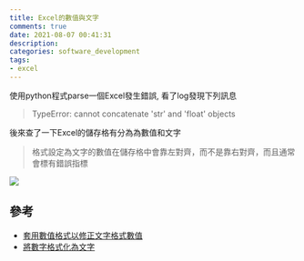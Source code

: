 ```yaml
---
title: Excel的數值與文字
comments: true
date: 2021-08-07 00:41:31
description:
categories: software_development
tags:
- excel
---
```

使用python程式parse一個Excel發生錯誤, 看了log發現下列訊息
> TypeError: cannot concatenate 'str' and 'float' objects

後來查了一下Excel的儲存格有分為為數值和文字

> 格式設定為文字的數值在儲存格中會靠左對齊，而不是靠右對齊，而且通常會標有錯誤指標

![](excel_format.png)

## 參考
- [套用數值格式以修正文字格式數值](https://support.microsoft.com/zh-tw/office/%E5%A5%97%E7%94%A8%E6%95%B8%E5%80%BC%E6%A0%BC%E5%BC%8F%E4%BB%A5%E4%BF%AE%E6%AD%A3%E6%96%87%E5%AD%97%E6%A0%BC%E5%BC%8F%E6%95%B8%E5%80%BC-6599c03a-954d-4d83-b78a-23af2c8845d0)
- [將數字格式化為文字](https://support.microsoft.com/zh-hk/office/%E5%B0%87%E6%95%B8%E5%AD%97%E6%A0%BC%E5%BC%8F%E5%8C%96%E7%82%BA%E6%96%87%E5%AD%97-583160db-936b-4e52-bdff-6f1863518ba4)
